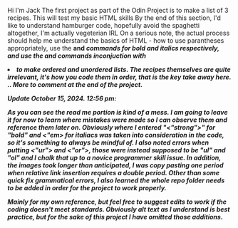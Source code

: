 Hi I'm Jack
The first project as part of the Odin Project is to make a list of 3 recipes.
This will test my basic HTML skills
By the end of this section, I'd like to understand hamburger code, hopefully avoid the spaghetti altogether, I'm actually vegeterian IRL 
On a serious note, the actual process should help me understand the basics of HTML - how to use parantheses appropriately, use the <strong> and <em> commands for bold and italics respectively, and use the <ur> and <or> commands inconjuction with <li> to make ordered and unordered lists. The recipes themselves are quite irrelevant, it's how you code them in order, that is the key take away here. 
.. More to comment at the end of the project. 

Update October 15, 2024. 12:56 pm: 

As you can see the read me portion is kind of a mess. I am going to leave it for now to learn where mistakes were made so I can observe them and reference them later on. Obviously where I entered "<"strong">" for "bold" and <"em> for italiacs was taken into consideration in the code, so it's something to always be mindful of. 
I also noted errors when putting <"ur"> and <"or">, those were instead supposed to be "ul" and "ol" and I chalk that up to a novice programmer skill issue. 
In addition, the images took longer than anticipated, I was copy pasting one period when relative link insertion requires a double period. 
Other than some quick fix grammatical errors, I also learned the whole repo folder needs to be added in order for the project to work properly. 

Mainly for my own reference, but feel free to suggest edits to work if the coding doesn't meet standards. Obviously alt text as I understand is best practice, but for the sake of this project I have omitted those additions. 



